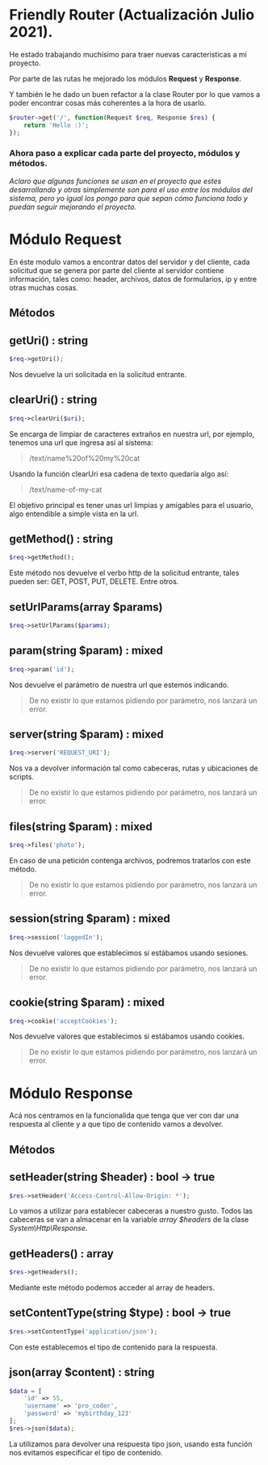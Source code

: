# Friendly Router (Actualización Julio 2021).
He estado trabajando muchísimo para traer nuevas caracteristicas a mi proyecto.

Por parte de las rutas he mejorado los módulos **Request** y **Response**.

Y también le he dado un buen refactor a la clase Router por lo que vamos a poder encontrar cosas más coherentes a la hora de usarlo.
```php
$router->get('/', function(Request $req, Response $res) {
    return 'Hello :)';
});
```
### Ahora paso a explicar cada parte del proyecto, módulos y métodos.

*Aclaro que algunas funciones se usan en el proyecto que estes desarrollando y otras simplemente son para el uso entre los módulos del sistema, pero yo igual los pongo para que sepan cómo funciona todo y puedan seguir mejorando el proyecto.*

# Módulo **Request** 

En éste modulo vamos a encontrar datos del servidor y del cliente, cada solicitud que se genera por parte del cliente al servidor contiene información, tales como: header, archivos, datos de formularios, ip y entre otras muchas cosas.

## Métodos

## getUri() : string
```php
$req->getUri();
```
Nos devuelve la uri solicitada en la solicitud entrante.

## clearUri() : string
```php
$req->clearUri($uri);
```
Se encarga de limpiar de caracteres extraños en nuestra url, por ejemplo, tenemos una url que ingresa así al sistema:

> /text/name%20of%20my%20cat

Usando la función clearUri esa cadena de texto quedaría algo así:

> /text/name-of-my-cat

El objetivo principal es tener unas url limpias y amigables para el usuario, algo entendible a simple vista en la url.

## getMethod() : string
```php
$req->getMethod();
```
Este método nos devuelve el verbo http de la solicitud entrante, tales pueden ser: GET, POST, PUT, DELETE. Entre otros.

## setUrlParams(array $params)
```php
$req->setUrlParams($params);
```

## param(string $param) : mixed
```php
$req->param('id');
```
Nos devuelve el parámetro de nuestra url que estemos indicando.
> De no existir lo que estamos pidiendo por parámetro, nos lanzará un error.

## server(string $param) : mixed
```php
$req->server('REQUEST_URI');
```
Nos va a devolver información tal como cabeceras, rutas y ubicaciones de scripts.
> De no existir lo que estamos pidiendo por parámetro, nos lanzará un error.

## files(string $param) : mixed
```php
$req->files('photo');
```
En caso de una petición contenga archivos, podremos tratarlos con este método.
> De no existir lo que estamos pidiendo por parámetro, nos lanzará un error.
## session(string $param) : mixed
```php
$req->session('loggedIn');
```
Nos devuelve valores que establecimos si estábamos usando sesiones.
> De no existir lo que estamos pidiendo por parámetro, nos lanzará un error.

## cookie(string $param) : mixed
```php
$req->cookie('acceptCookies');
```
Nos devuelve valores que establecimos si estábamos usando cookies.
> De no existir lo que estamos pidiendo por parámetro, nos lanzará un error.

# Módulo **Response**

Acá nos centramos en la funcionalida que tenga que ver con dar una respuesta al cliente y a que tipo de contenido vamos a devolver.

## Métodos

## setHeader(string $header) : bool -> true
```php 
$res->setHeader('Access-Control-Allow-Origin: *');
```
Lo vamos a utilizar para establecer cabeceras a nuestro gusto.
Todos las cabeceras se van a almacenar en la variable *array $headers* de la clase *System\Http\Response*.

## getHeaders() : array
```php 
$res->getHeaders();
```
Mediante este método podemos acceder al array de headers.

## setContentType(string $type) : bool -> true
```php 
$res->setContentType('application/json');
```
Con este establecemos el tipo de contenido para la respuesta.

## json(array $content) : string
```php 
$data = [
    'id' => 55,
    'username' => 'pro_coder',
    'password' => 'mybirthday_123'
];
$res->json($data);
```
La utilizamos para devolver una respuesta tipo json, usando esta función nos evitamos especificar el tipo de contenido.
